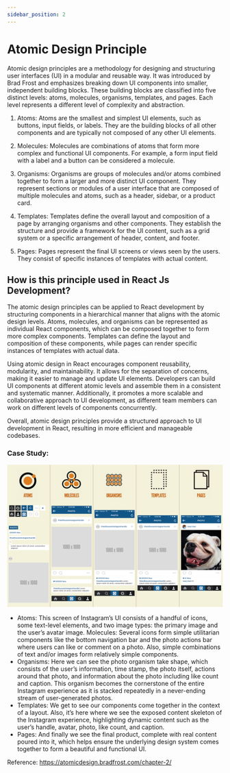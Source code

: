 ```yaml
---
sidebar_position: 2
---
```


# Atomic Design Principle

Atomic design principles are a methodology for designing and structuring user interfaces (UI) in a modular and reusable way. It was introduced by Brad Frost and emphasizes breaking down UI components into smaller, independent building blocks. These building blocks are classified into five distinct levels: atoms, molecules, organisms, templates, and pages. Each level represents a different level of complexity and abstraction.

1. Atoms: Atoms are the smallest and simplest UI elements, such as buttons, input fields, or labels. They are the building blocks of all other components and are typically not composed of any other UI elements.

2. Molecules: Molecules are combinations of atoms that form more complex and functional UI components. For example, a form input field with a label and a button can be considered a molecule.

3. Organisms: Organisms are groups of molecules and/or atoms combined together to form a larger and more distinct UI component. They represent sections or modules of a user interface that are composed of multiple molecules and atoms, such as a header, sidebar, or a product card.

4. Templates: Templates define the overall layout and composition of a page by arranging organisms and other components. They establish the structure and provide a framework for the UI content, such as a grid system or a specific arrangement of header, content, and footer.

5. Pages: Pages represent the final UI screens or views seen by the users. They consist of specific instances of templates with actual content.

## How is this principle used in React Js Development?

The atomic design principles can be applied to React development by structuring components in a hierarchical manner that aligns with the atomic design levels. Atoms, molecules, and organisms can be represented as individual React components, which can be composed together to form more complex components. Templates can define the layout and composition of these components, while pages can render specific instances of templates with actual data.

Using atomic design in React encourages component reusability, modularity, and maintainability. It allows for the separation of concerns, making it easier to manage and update UI elements. Developers can build UI components at different atomic levels and assemble them in a consistent and systematic manner. Additionally, it promotes a more scalable and collaborative approach to UI development, as different team members can work on different levels of components concurrently.

Overall, atomic design principles provide a structured approach to UI development in React, resulting in more efficient and manageable codebases.

### Case Study:

![Alt Text](../../src/Assets/instagram-atomic.png)
* Atoms: This screen of Instagram’s UI consists of a handful of icons, some text-level elements, and two image types: the primary image and the user’s avatar image.
Molecules: Several icons form simple utilitarian components like the bottom navigation bar and the photo actions bar where users can like or comment on a photo. Also, simple combinations of text and/or images form relatively simple components.
* Organisms: Here we can see the photo organism take shape, which consists of the user’s information, time stamp, the photo itself, actions around that photo, and information about the photo including like count and caption. This organism becomes the cornerstone of the entire Instagram experience as it is stacked repeatedly in a never-ending stream of user-generated photos.
* Templates: We get to see our components come together in the context of a layout. Also, it’s here where we see the exposed content skeleton of the Instagram experience, highlighting dynamic content such as the user’s handle, avatar, photo, like count, and caption.
* Pages: And finally we see the final product, complete with real content poured into it, which helps ensure the underlying design system comes together to form a beautiful and functional UI.

Reference: https://atomicdesign.bradfrost.com/chapter-2/